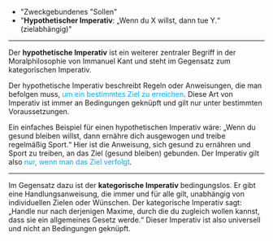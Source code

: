 - "Zweckgebundenes "Sollen"
- "**Hypothetischer Imperativ**: „Wenn du X willst, dann tue Y.“ (zielabhängig)"

***

Der **hypothetische Imperativ** ist ein weiterer zentraler Begriff in der Moralphilosophie von Immanuel Kant und steht im Gegensatz zum kategorischen Imperativ.

Der hypothetische Imperativ beschreibt Regeln oder Anweisungen, die man befolgen muss, <span style="color:rgb(0, 176, 240)">um ein bestimmtes Ziel zu erreichen</span>. Diese Art von Imperativ ist immer an Bedingungen geknüpft und gilt nur unter bestimmten Voraussetzungen.

Ein einfaches Beispiel für einen hypothetischen Imperativ wäre: „Wenn du gesund bleiben willst, dann ernähre dich ausgewogen und treibe regelmäßig Sport.“ Hier ist die Anweisung, sich gesund zu ernähren und Sport zu treiben, an das Ziel (gesund bleiben) gebunden. Der Imperativ gilt also <span style="color:rgb(0, 176, 240)">nur, wenn man das Ziel verfolgt</span>.

***

Im Gegensatz dazu ist der **kategorische Imperativ** bedingungslos. Er gibt eine Handlungsanweisung, die immer und für alle gilt, unabhängig von individuellen Zielen oder Wünschen. Der kategorische Imperativ sagt: „Handle nur nach derjenigen Maxime, durch die du zugleich wollen kannst, dass sie ein allgemeines Gesetz werde.“ Dieser Imperativ ist also universell und nicht an Bedingungen geknüpft.
